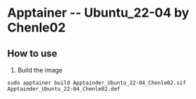 # Apptainer -- Ubuntu_22-04 by Chenle02
## How to use 
1. Build the image
```
sudo apptainer build Apptainder_Ubuntu_22-04_Chenle02.sif Apptainder_Ubuntu_22-04_Chenle02.def
```
